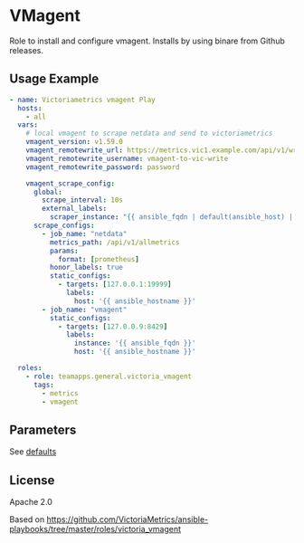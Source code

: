 # VMagent

Role to install and configure vmagent. Installs by using binare from Github releases.

## Usage Example

~~~yaml
- name: Victoriametrics vmagent Play
  hosts:
    - all
  vars:
    # local vmagent to scrape netdata and send to victoriametrics
    vmagent_version: v1.59.0
    vmagent_remotewrite_url: https://metrics.vic1.example.com/api/v1/write
    vmagent_remotewrite_username: vmagent-to-vic-write
    vmagent_remotewrite_password: password

    vmagent_scrape_config:
      global:
        scrape_interval: 10s
        external_labels:
          scraper_instance: "{{ ansible_fqdn | default(ansible_host) | default(inventory_hostname) }}"
      scrape_configs:
        - job_name: "netdata"
          metrics_path: /api/v1/allmetrics
          params:
            format: [prometheus]
          honor_labels: true
          static_configs:
            - targets: [127.0.0.1:19999]
              labels:
                host: '{{ ansible_hostname }}'
        - job_name: "vmagent"
          static_configs:
            - targets: [127.0.0.9:8429]
              labels:
                instance: '{{ ansible_fqdn }}'
                host: '{{ ansible_hostname }}'

  roles:
    - role: teamapps.general.victoria_vmagent
      tags:
        - metrics
        - vmagent
~~~

## Parameters

See [defaults](defaults/main.yml)

## License

Apache 2.0

Based on <https://github.com/VictoriaMetrics/ansible-playbooks/tree/master/roles/victoria_vmagent>
